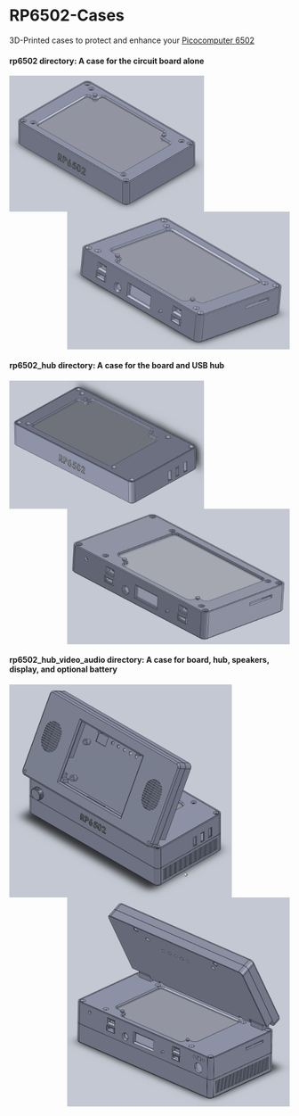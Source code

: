 # RP6502-Cases
3D-Printed cases to protect and enhance your [Picocomputer 6502](https://picocomputer.github.io/)

#### rp6502 directory: A case for the circuit board alone

<img src="rp6502/rp6502_front.png" align="left" width="350px"/>

<img src="rp6502/rp6502_back.png" align="right" width="400px"/>

<br clear="right"/>

#### rp6502_hub directory: A case for the board and USB hub

<img src="rp6502_hub/rp6502_hub_front.png" align="left" width="350px"/>

<img src="rp6502_hub/rp6502_hub_back.png" align="right" width="400px"/>

<br clear="right"/>

#### rp6502_hub_video_audio directory: A case for board, hub, speakers, display, and optional battery

<img src="rp6502_hub_video_audio/rp6502_hub_video_audio_front.png" align="left" width="400px"/>

<img src="rp6502_hub_video_audio/rp6502_hub_video_audio_rear.png" align="right" width="400px"/>

<br clear="right"/>
